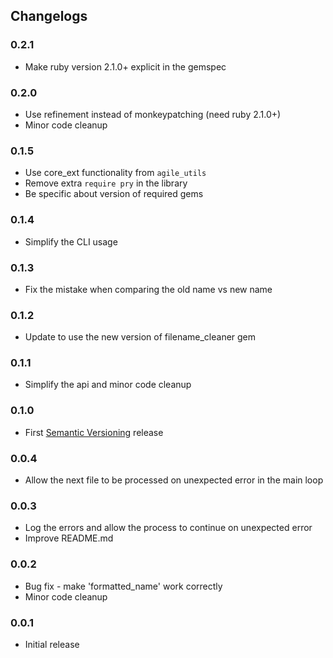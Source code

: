 ## Changelogs

### 0.2.1

- Make ruby version 2.1.0+ explicit in the gemspec

### 0.2.0

- Use refinement instead of monkeypatching (need ruby 2.1.0+)
- Minor code cleanup

### 0.1.5

- Use core_ext functionality from `agile_utils`
- Remove extra `require pry` in the library
- Be specific about version of required gems

### 0.1.4

- Simplify the CLI usage

### 0.1.3

- Fix the mistake when comparing the old name vs new name

### 0.1.2

- Update to use the new version of filename_cleaner gem

### 0.1.1

- Simplify the api and minor code cleanup

### 0.1.0

- First [Semantic Versioning][] release

### 0.0.4

- Allow the next file to be processed on unexpected error in the main loop

### 0.0.3

- Log the errors and allow the process to continue on unexpected error
- Improve README.md

### 0.0.2

- Bug fix - make 'formatted_name' work correctly
- Minor code cleanup

### 0.0.1

- Initial release

[Semantic Versioning]: http://semver.org
